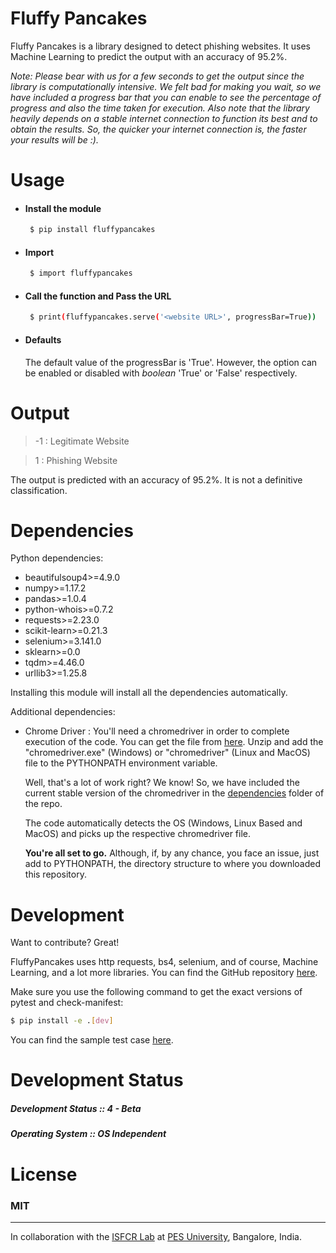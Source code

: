 # Fluffy Pancakes

Fluffy Pancakes is a library designed to detect phishing websites. It uses Machine Learning to predict the output with an accuracy of 95.2%. 

*Note: Please bear with us for a few seconds to get the output since the library is computationally intensive. We felt bad for making you wait, so we have included a progress bar that you can enable to see the percentage of progress and also the time taken for execution. Also note that the library heavily depends on a stable internet connection to function its best and to obtain the results. So, the quicker your internet connection is, the faster your results will be :).*


# Usage

- #### Install the module
    ```sh
     $ pip install fluffypancakes
    ```

- #### Import 
    ```sh
     $ import fluffypancakes
     ```

- #### Call the function and Pass the URL 
    ```sh
     $ print(fluffypancakes.serve('<website URL>', progressBar=True))
     ```

- #### Defaults
     The default value of the progressBar is 'True'. However, the option can be enabled or disabled with *boolean* 'True' or 'False' respectively.


# Output
> -1 : Legitimate Website

> 1 : Phishing Website


The output is predicted with an accuracy of 95.2%. It is not a definitive classification. 

# Dependencies

Python dependencies:

- beautifulsoup4>=4.9.0
- numpy>=1.17.2
- pandas>=1.0.4
- python-whois>=0.7.2
- requests>=2.23.0
- scikit-learn>=0.21.3
- selenium>=3.141.0
- sklearn>=0.0
- tqdm>=4.46.0
- urllib3>=1.25.8

Installing this module will install all the dependencies automatically.

Additional dependencies:

- Chrome Driver : You'll need a chromedriver in order to complete execution of the code. You can get the file from [here](https://chromedriver.chromium.org/). Unzip and add the "chromedriver.exe" (Windows) or "chromedriver" (Linux and MacOS) file to the PYTHONPATH environment variable.

    Well, that's a lot of work right? We know! So, we have included the current stable version of the chromedriver in the [dependencies](https://github.com/suhasrsharma/FluffyPancakes/tree/master/dependencies) folder of the repo.

    The code automatically detects the OS (Windows, Linux Based and MacOS) and picks up the respective chromedriver file.

    **You're all set to go.** Although, if, by any chance, you face an issue, just add to PYTHONPATH, the directory structure to where you downloaded this repository.


# Development

Want to contribute? Great!

FluffyPancakes uses http requests, bs4, selenium, and of course, Machine Learning, and a lot more libraries. 
You can find the GitHub repository [here](https://github.com/suhasrsharma/FluffyPancakes).


Make sure you use the following command to get the exact versions of pytest and check-manifest:

```sh
$ pip install -e .[dev]
```

You can find the sample test case [here](https://github.com/suhasrsharma/FluffyPancakes/blob/master/src/sample_test.py).

# Development Status
##### Development Status :: 4 - Beta
##### Operating System :: OS Independent

# License
### MIT
---

In collaboration with the [ISFCR Lab](https://research.pes.edu/isfcr/) at [PES University](https://www.pes.edu/), Bangalore, India.